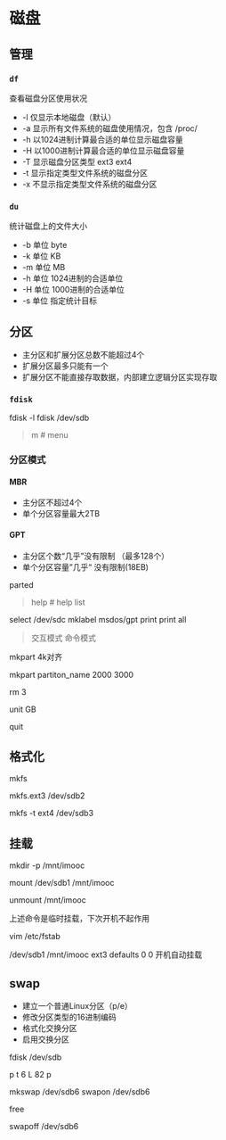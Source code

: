 # 磁盘

## 管理

### `df`

查看磁盘分区使用状况

- -l 仅显示本地磁盘（默认）
- -a 显示所有文件系统的磁盘使用情况，包含 /proc/
- -h 以1024进制计算最合适的单位显示磁盘容量
- -H 以1000进制计算最合适的单位显示磁盘容量
- -T 显示磁盘分区类型 ext3 ext4
- -t 显示指定类型文件系统的磁盘分区
- -x 不显示指定类型文件系统的磁盘分区

### `du`

统计磁盘上的文件大小

- -b 单位 byte
- -k 单位 KB
- -m 单位 MB
- -h 单位 1024进制的合适单位
- -H 单位 1000进制的合适单位
- -s 单位 指定统计目标

## 分区

- 主分区和扩展分区总数不能超过4个
- 扩展分区最多只能有一个
- 扩展分区不能直接存取数据，内部建立逻辑分区实现存取

### `fdisk`

fdisk -l
fdisk /dev/sdb
> m  # menu

### 分区模式

#### MBR

- 主分区不超过4个
- 单个分区容量最大2TB

#### GPT

- 主分区个数“几乎”没有限制 （最多128个）
- 单个分区容量”几乎“ 没有限制(18EB)

parted

> help # help list

select /dev/sdc
mklabel msdos/gpt
print
print all
> 交互模式
> 命令模式

mkpart
4k对齐

mkpart partiton_name 2000 3000

rm 3

unit GB

quit

## 格式化

mkfs

mkfs.ext3 /dev/sdb2

mkfs -t ext4 /dev/sdb3

## 挂载

mkdir -p /mnt/imooc

mount /dev/sdb1 /mnt/imooc

unmount /mnt/imooc

上述命令是临时挂载，下次开机不起作用

vim /etc/fstab

/dev/sdb1 /mnt/imooc ext3 defaults 0 0
开机自动挂载

## swap

- 建立一个普通Linux分区（p/e）
- 修改分区类型的16进制编码
- 格式化交换分区
- 启用交换分区

fdisk /dev/sdb

p
t
6
L
82
p

mkswap /dev/sdb6
swapon /dev/sdb6

free

swapoff /dev/sdb6
